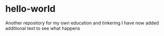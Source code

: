 # hello-world
Another repository for my own education and tinkering
I have now added additional text to see what happens
